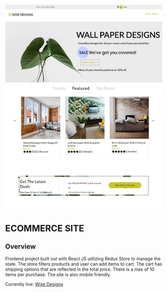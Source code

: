![](src/components/img/homePage.png)
# ECOMMERCE SITE


## Overview
Frontend project built out with React JS utilizing Redux Store to manage the state. The store
        filters products and user can add items to cart. The cart has shipping options that are reflected in the total
        price. There is a max of 10 items per purchase. The site is also mobile friendly.

Currently live: [Wise Designs](http://wisedesigns.adiaguidry.com)
